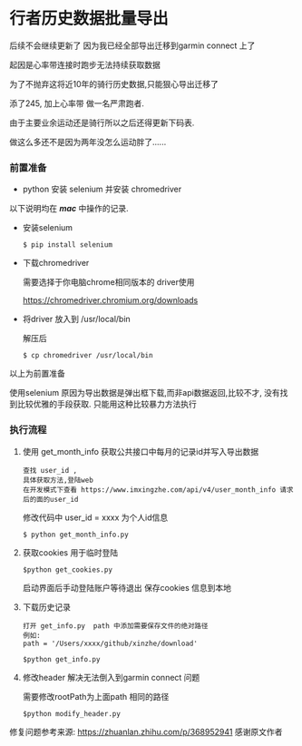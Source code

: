# 行者历史数据批量导出

后续不会继续更新了 因为我已经全部导出迁移到garmin connect 上了

起因是心率带连接时跑步无法持续获取数据

为了不抛弃这将近10年的骑行历史数据,只能狠心导出迁移了


添了245, 加上心率带 做一名严肃跑者.


由于主要业余运动还是骑行所以之后还得更新下码表.

做这么多还不是因为两年没怎么运动胖了......



### 前置准备

- python 安装 selenium 并安装 chromedriver

以下说明均在 ***mac*** 中操作的记录. 


- 安装selenium 

    `$ pip install selenium`

- 下载chromedriver 

    需要选择于你电脑chrome相同版本的 driver使用

    https://chromedriver.chromium.org/downloads

- 将driver 放入到 /usr/local/bin 

    解压后

    `$ cp chromedriver /usr/local/bin`


以上为前置准备

使用selenium 原因为导出数据是弹出框下载,而非api数据返回,比较不才, 没有找到比较优雅的手段获取.
只能用这种比较暴力方法执行


### 执行流程





1. 使用 get_month_info 获取公共接口中每月的记录id并写入导出数据

    ```
    查找 user_id ,
    具体获取方法,登陆web
    在开发模式下查看 https://www.imxingzhe.com/api/v4/user_month_info 请求后的面的user_id 
    ```

    修改代码中 user_id = xxxx 为个人id信息
    

    `$ python get_month_info.py`

2. 获取cookies 用于临时登陆

    `$python get_cookies.py`

    启动界面后手动登陆账户等待退出 保存cookies 信息到本地

3. 下载历史记录

    ```
    打开 get_info.py  path 中添加需要保存文件的绝对路径 
    例如:
    path = '/Users/xxxx/github/xinzhe/download'
    ```

    `$python get_info.py`

4. 修改header 解决无法倒入到garmin connect 问题
    
    需要修改rootPath为上面path 相同的路径

    `$python modify_header.py`

修复问题参考来源: https://zhuanlan.zhihu.com/p/368952941
感谢原文作者





